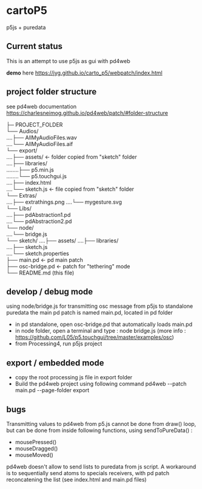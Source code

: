 # cartoP5
p5js + puredata 

## Current status
This is an attempt to use p5js as gui with pd4web 

**demo** here https://jyg.github.io/carto_p5/webpatch/index.html

## project folder structure

see pd4web documentation 
https://charlesneimog.github.io/pd4web/patch/#folder-structure

├─ PROJECT_FOLDER    
└── Audios/    
....├── AllMyAudioFiles.wav    
....└── AllMyAudioFiles.aif    
└── export/    
....├── assets/				<- folder copied from "sketch" folder    
....├── libraries/    
........├── p5.min.js    
........└── p5.touchgui.js    
....├── index.html    
....└── sketch.js			<- file copied from "sketch" folder    
└── Extras/		
....├── extrathings.png	
....└── mygesture.svg	
└── Libs/	
....├── pdAbstraction1.pd	
....└── pdAbstraction2.pd	
└── node/	
....└── bridge.js 	 
└── sketch/	
....├── assets/	
....├── libraries/	
....├── sketch.js	
....└── sketch.properties	
├── main.pd					<- pd main patch	
├── osc-bridge.pd			<- patch for "tethering" mode	
└──	README.md				(this file)	



## develop / debug mode
using node/bridge.js for transmitting osc message from p5js to standalone puredata
the main pd patch is named main.pd, located in pd folder

* in pd standalone, open osc-bridge.pd that automatically loads main.pd
* in node folder, open a terminal and type : node bridge.js (more info : https://github.com/L05/p5.touchgui/tree/master/examples/osc)
* from Processing4, run p5js project

## export / embedded mode
* copy the root processing js file in export folder
* Build the pd4web project using following command
pd4web --patch main.pd  --page-folder export

## bugs

Transmitting values to pd4web from p5.js cannot be done from draw() loop, but can be done from inside following functions, using sendToPureData()  :
* mousePressed()
* mouseDragged()
* mouseMoved()
  
pd4web doesn't allow to send lists to puredata from js script. A workaround is to sequentially send atoms to specials receivers, with pd patch reconcatening the list (see index.html and main.pd files)
